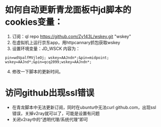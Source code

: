 # 如何自动更新青龙面板中jd脚本的cookies变量：
1. 订阅：ql repo https://github.com/Zy143L/wskey.git "wskey"
2. 在虚拟机上运行京东app，用httpcannary抓包获取wskey
3. 设置环境变量：JD_WSCK
内容为：
```language
pin=wdVpalfMVjleOj; wskey=AAJndn*;&pin=midpoint; wskey=AAJnd*;&pin=qcq2099;wskey=AAJndn*;
```
4. 修改一下脚本的更新时间。


# 访问github出现ssl错误
- 在青龙脚本中无法更新订阅，同时在ubuntu中无法curl github.com，出现ssl错误，关掉v2ray就可以了，可能是设置有问题
- 关闭v2ray中的“透明代理/系统代理”即可